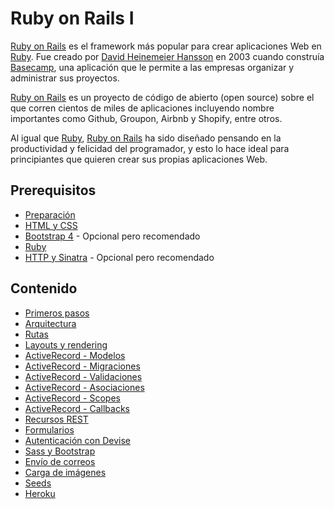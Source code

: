 # Ruby on Rails I

[Ruby on Rails](http://rubyonrails.org/) es el framework más popular para crear aplicaciones Web en [Ruby](https://www.ruby-lang.org/). Fue creado por [David Heinemeier Hansson](http://david.heinemeierhansson.com/) en 2003 cuando construía [Basecamp](https://basecamp.com/), una aplicación que le permite a las empresas organizar y administrar sus proyectos.

[Ruby on Rails](http://rubyonrails.org/) es un proyecto de código de abierto (open source) sobre el que corren cientos de miles de aplicaciones incluyendo nombre importantes como Github, Groupon, Airbnb y Shopify, entre otros.

Al igual que [Ruby](https://www.ruby-lang.org/), [Ruby on Rails](http://rubyonrails.org/) ha sido diseñado pensando en la productividad y felicidad del programador, y esto lo hace ideal para principiantes que quieren crear sus propias aplicaciones Web.

## Prerequisitos

* [Preparación](prep/README.md)
* [HTML y CSS](html-css/README.md)
* [Bootstrap 4](bootstrap4/README.md) - Opcional pero recomendado
* [Ruby](ruby/README.md)
* [HTTP y Sinatra](sinatra/README.md) - Opcional pero recomendado

## Contenido

* [Primeros pasos](1-primeros-pasos.md)
* [Arquitectura](2-arquitectura.md)
* [Rutas](3-rutas.md)
* [Layouts y rendering](4-layouts-y-rendering.md)
* [ActiveRecord - Modelos](5-modelos.md)
* [ActiveRecord - Migraciones](6-migraciones.md)
* [ActiveRecord - Validaciones](7-validaciones.md)
* [ActiveRecord - Asociaciones](8-asociaciones.md)
* [ActiveRecord - Scopes](9-scopes.md)
* [ActiveRecord - Callbacks](10-callbacks.md)
* [Recursos REST](11-recursos-rest.md)
* [Formularios](12-formularios.md)
* [Autenticación con Devise](13-autenticacion-devise.md)
* [Sass y Bootstrap](14-sass-bootstrap.md)
* [Envío de correos](15-envio-correos.md)
* [Carga de imágenes](16-carga-imagenes.md)
* [Seeds](17-seeds.md)
* [Heroku](18-heroku.md)
